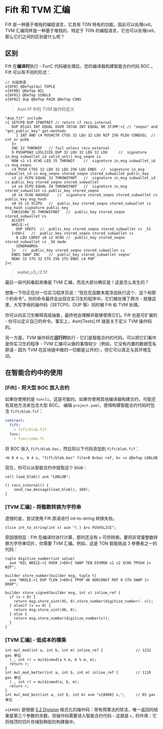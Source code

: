 # Fift 和 TVM 汇编

Fift 是一种基于堆栈的编程语言，它具有 TON 特有的功能，因此可以处理cell。TVM 汇编同样是一种基于堆栈的、特定于 TON 的编程语言，它也可以处理cell。那么它们之间的区别是什么呢？

## 区别

Fift 在**编译时**执行 - FunC 代码被处理后，您的编译器构建智能合约代码 BOC 。Fift 可以有不同的形式：

```fift
// 元组原语
x{6F0} @Defop(4u) TUPLE
x{6F00} @Defop NIL
x{6F01} @Defop SINGLE
x{6F02} dup @Defop PAIR @Defop CONS
```
> Asm.fif 中的 TVM 操作码定义

```fift
"Asm.fif" include
<{ SETCP0 DUP IFNOTRET // return if recv_internal
   DUP 85143 INT EQUAL OVER 78748 INT EQUAL OR IFJMP:<{ // "seqno" and "get_public_key" get-methods
     1 INT AND c4 PUSHCTR CTOS 32 LDU 32 LDU NIP 256 PLDU CONDSEL  // cnt or pubk
   }>
   INC 32 THROWIF	// fail unless recv_external
   9 PUSHPOW2 LDSLICEX DUP 32 LDU 32 LDU 32 LDU 	//  signature in_msg subwallet_id valid_until msg_seqno cs
   NOW s1 s3 XCHG LEQ 35 THROWIF	//  signature in_msg subwallet_id cs msg_seqno
   c4 PUSH CTOS 32 LDU 32 LDU 256 LDU ENDS	//  signature in_msg subwallet_id cs msg_seqno stored_seqno stored_subwallet public_key
   s3 s2 XCPU EQUAL 33 THROWIFNOT	//  signature in_msg subwallet_id cs public_key stored_seqno stored_subwallet
   s4 s4 XCPU EQUAL 34 THROWIFNOT	//  signature in_msg stored_subwallet cs public_key stored_seqno
   s0 s4 XCHG HASHSU	//  signature stored_seqno stored_subwallet cs public_key msg_hash
   s0 s5 s5 XC2PU	//  public_key stored_seqno stored_subwallet cs msg_hash signature public_key
   CHKSIGNU 35 THROWIFNOT	//  public_key stored_seqno stored_subwallet cs
   ACCEPT
   WHILE:<{
     DUP SREFS	//  public_key stored_seqno stored_subwallet cs _51
   }>DO<{	//  public_key stored_seqno stored_subwallet cs
     8 LDU LDREF s0 s2 XCHG	//  public_key stored_seqno stored_subwallet cs _56 mode
     SENDRAWMSG
   }>	//  public_key stored_seqno stored_subwallet cs
   ENDS SWAP INC	//  public_key stored_subwallet seqno'
   NEWC 32 STU 32 STU 256 STU ENDC c4 POP
}>c
```
> wallet_v3_r2.fif

最后一段代码看起来像是 TVM 汇编，而且大部分确实是！这是怎么发生的？

想象一下你正在对一位实习程序员说：“现在在函数末尾添加执行这个、这个和那个的命令”。你的命令最终会出现在实习生的程序中。它们被处理了两次 - 就像这里，大写字母的操作码（SETCP0、DUP 等）同时被 Fift 和 TVM 处理。

你可以向实习生解释高级抽象，最终他会理解并能够使用它们。Fift 也是可扩展的 - 你可以定义自己的命令。事实上，Asm[Tests].fif 就是关于定义 TVM 操作码的。

另一方面，TVM 操作码在**运行时**执行 - 它们是智能合约的代码。可以把它们看作是你实习生的程序 - TVM 汇编可以做的事情较少（例如，它没有内置的数据签名原语 - 因为 TVM 在区块链中做的一切都是公开的），但它可以真正与其环境互动。

## 在智能合约中的使用

### [Fift] - 将大型 BOC 放入合约

如果你使用的是 `toncli`，这是可能的。如果你使用其他编译器构建合约，可能还有其他方法来包含大型 BOC。
编辑 `project.yaml`，使得构建智能合约代码时包含 `fift/blob.fif`：
```yaml
contract:
  fift:
    - fift/blob.fif
  func:
    - func/code.fc
```

将 BOC 放入 `fift/blob.boc`，然后将以下代码添加到 `fift/blob.fif`：
```fift
<b 8 4 u, 8 4 u, "fift/blob.boc" file>B B>boc ref, b> <s @Defop LDBLOB
```

现在，你可以从智能合约中提取这个 blob：
```func
cell load_blob() asm "LDBLOB";

() recv_internal() {
    send_raw_message(load_blob(), 160);
}
```

### [TVM 汇编] - 将整数转换为字符串

遗憾的是，尝试使用 Fift 原语进行 int-to-string 转换失败。
```func
slice int_to_string(int x) asm "(.) $>s PUSHSLICE";
```
原因很明显：Fift 在编译时进行计算，那时还没有 `x` 可供转换。要将非常量整数转换为字符串切片，你需要 TVM 汇编。例如，这是 TON 智能挑战 3 参赛者之一的代码：
```func
tuple digitize_number(int value)
  asm "NIL WHILE:<{ OVER }>DO<{ SWAP TEN DIVMOD s1 s2 XCHG TPUSH }> NIP";

builder store_number(builder msg, tuple t)
  asm "WHILE:<{ DUP TLEN }>DO<{ TPOP 48 ADDCONST ROT 8 STU SWAP }> DROP";

builder store_signed(builder msg, int v) inline_ref {
  if (v < 0) {
    return msg.store_uint(45, 8).store_number(digitize_number(- v));
  } elseif (v == 0) {
    return msg.store_uint(48, 8);
  } else {
    return msg.store_number(digitize_number(v));
  }
}
```

### [TVM 汇编] - 低成本的模乘

```func
int mul_mod(int a, int b, int m) inline_ref {               // 1232 gas 单位
  (_, int r) = muldivmod(a % m, b % m, m);
  return r;
}
int mul_mod_better(int a, int b, int m) inline_ref {        // 1110 gas 单位
  (_, int r) = muldivmod(a, b, m);
  return r;
}
int mul_mod_best(int a, int b, int m) asm "x{A988} s,";     // 65 gas 单位
```

`x{A988}` 是根据 [5.2 Division](/learn/tvm-instructions/instructions#52-division) 格式化的操作码：带有预乘法的除法，唯一返回的结果是第三个参数的余数。但操作码需要进入智能合约代码 - 这就是 `s,` 的作用：它将栈顶的切片存储到稍低的构建器中。
